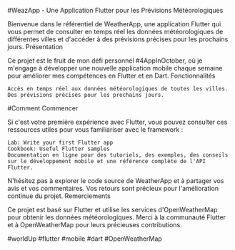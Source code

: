 #WeazApp - Une Application Flutter pour les Prévisions Météorologiques

Bienvenue dans le référentiel de WeatherApp, une application Flutter qui vous permet de consulter en temps réel les données météorologiques de différentes villes et d'accéder à des prévisions précises pour les prochains jours.
Présentation

Ce projet est le fruit de mon défi personnel #4AppInOctober, où je m'engage à développer une nouvelle application mobile chaque semaine pour améliorer mes compétences en Flutter et en Dart.
Fonctionnalités

    Accès en temps réel aux données météorologiques de toutes les villes.
    Des prévisions précises pour les prochains jours.

#Comment Commencer

Si c'est votre première expérience avec Flutter, vous pouvez consulter ces ressources utiles pour vous familiariser avec le framework :

    Lab: Write your first Flutter app
    Cookbook: Useful Flutter samples
    Documentation en ligne pour des tutoriels, des exemples, des conseils sur le développement mobile et une référence complète de l'API Flutter.

N'hésitez pas à explorer le code source de WeatherApp et à partager vos avis et vos commentaires. Vos retours sont précieux pour l'amélioration continue du projet.
Remerciements

Ce projet est basé sur Flutter et utilise les services d'OpenWeatherMap pour obtenir les données météorologiques. Merci à la communauté Flutter et à OpenWeatherMap pour leurs précieuses contributions.

#worldUp #flutter #mobile #dart #OpenWeatherMap
